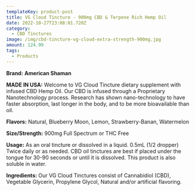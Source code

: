 ```yaml
---
templateKey: product-post
title: VG Cloud Tincture - 900mg CBD & Terpene Rich Hemp Oil
date: 2022-10-27T23:08:01.720Z
category:
  - CBD Tinctures
image: /img/cbd-tincture-vg-cloud-extra-strength-900mg.jpg
amount: 124.99
tags:
  - Products
---
```



**Brand:** **American Shaman**

**MADE IN USA:** Welcome to VG Cloud Tincture dietary supplement with infused CBD Hemp Oil. Our CBD is infused through a Proprietary Nanotechnology process. Research has shown nano-technology to have faster absorption, last longer in the body, and to be more bioavailable than oil.

**Flavors:** Natural, Blueberry Moon, Lemon, Strawberry-Banan, Watermelon

**Size/Strength:** 900mg Full Spectrum or THC Free

**Usage:** As an oral tincture or dissolved in a liquid. 0.5mL (1/2 dropper) Twice daily or as needed. CBD oil tinctures are best if placed under the tongue for 30-90 seconds or until it is dissolved.  This product is also soluble in water.

**Ingredients:** Our VG Cloud Tinctures consist of Cannabidiol (CBD), Vegetable Glycerin, Propylene Glycol, Natural and/or artificial flavoring.